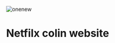 ![onenew](https://user-images.githubusercontent.com/110189253/184945951-f641decf-c83b-4da4-8149-90d3676e4ab3.PNG)
# Netfilx colin website


